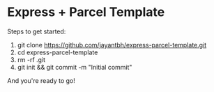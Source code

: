 # Express + Parcel Template

Steps to get started:

1. git clone https://github.com/jayantbh/express-parcel-template.git
2. cd express-parcel-template
3. rm -rf .git
4. git init && git commit -m "Initial commit"

And you're ready to go!
